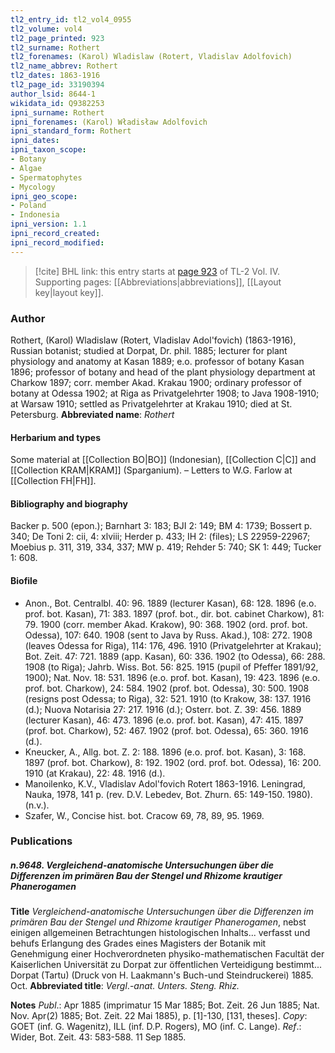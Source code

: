 ```yaml
---
tl2_entry_id: tl2_vol4_0955
tl2_volume: vol4
tl2_page_printed: 923
tl2_surname: Rothert
tl2_forenames: (Karol) Wladislaw (Rotert, Vladislav Adolfovich)
tl2_name_abbrev: Rothert
tl2_dates: 1863-1916
tl2_page_id: 33190394
author_lsid: 8644-1
wikidata_id: Q9382253
ipni_surname: Rothert
ipni_forenames: (Karol) Władisław Adolfovich
ipni_standard_form: Rothert
ipni_dates: 
ipni_taxon_scope: 
- Botany
- Algae
- Spermatophytes
- Mycology
ipni_geo_scope: 
- Poland
- Indonesia
ipni_version: 1.1
ipni_record_created: 
ipni_record_modified:
---
```



> [!cite] BHL link: this entry starts at [page 923](https://www.biodiversitylibrary.org/page/33190394) of TL-2 Vol. IV.
> Supporting pages: [[Abbreviations|abbreviations]], [[Layout key|layout key]].

### Author

Rothert, (Karol) Wladislaw (Rotert, Vladislav Adol'fovich) (1863-1916), Russian botanist; studied at Dorpat, Dr. phil. 1885; lecturer for plant physiology and anatomy at Kasan 1889; e.o. professor of botany Kasan 1896; professor of botany and head of the plant physiology department at Charkow 1897; corr. member Akad. Krakau 1900; ordinary professor of botany at Odessa 1902; at Riga as Privatgelehrter 1908; to Java 1908-1910; at Warsaw 1910; settled as Privatgelehrter at Krakau 1910; died at St. Petersburg. 
**Abbreviated name**: *Rothert*

#### Herbarium and types

Some material at [[Collection BO|BO]] (Indonesian), [[Collection C|C]] and [[Collection KRAM|KRAM]] (Sparganium). – Letters to W.G. Farlow at [[Collection FH|FH]].

#### Bibliography and biography

Backer p. 500 (epon.); Barnhart 3: 183; BJI 2: 149; BM 4: 1739; Bossert p. 340; De Toni 2: cii, 4: xlviii; Herder p. 433; IH 2: (files); LS 22959-22967; Moebius p. 311, 319, 334, 337; MW p. 419; Rehder 5: 740; SK 1: 449; Tucker 1: 608.

#### Biofile

- Anon., Bot. Centralbl. 40: 96. 1889 (lecturer Kasan), 68: 128. 1896 (e.o. prof. bot. Kasan), 71: 383. 1897 (prof. bot., dir. bot. cabinet Charkow), 81: 79. 1900 (corr. member Akad. Krakow), 90: 368. 1902 (ord. prof. bot. Odessa), 107: 640. 1908 (sent to Java by Russ. Akad.), 108: 272. 1908 (leaves Odessa for Riga), 114: 176, 496. 1910 (Privatgelehrter at Krakau); Bot. Zeit. 47: 721. 1889 (app. Kasan), 60: 336. 1902 (to Odessa), 66: 288. 1908 (to Riga); Jahrb. Wiss. Bot. 56: 825. 1915 (pupil of Pfeffer 1891/92, 1900); Nat. Nov. 18: 531. 1896 (e.o. prof. bot. Kasan), 19: 423. 1896 (e.o. prof. bot. Charkow), 24: 584. 1902 (prof. bot. Odessa), 30: 500. 1908 (resigns post Odessa; to Riga), 32: 521. 1910 (to Krakow, 38: 137. 1916 (d.); Nuova Notarisia 27: 217. 1916 (d.); Osterr. bot. Z. 39: 456. 1889 (lecturer Kasan), 46: 473. 1896 (e.o. prof. bot. Kasan), 47: 415. 1897 (prof. bot. Charkow), 52: 467. 1902 (prof. bot. Odessa), 65: 360. 1916 (d.).
- Kneucker, A., Allg. bot. Z. 2: 188. 1896 (e.o. prof. bot. Kasan), 3: 168. 1897 (prof. bot. Charkow), 8: 192. 1902 (ord. prof. bot. Odessa), 16: 200. 1910 (at Krakau), 22: 48. 1916 (d.).
- Manoilenko, K.V., Vladislav Adol'fovich Rotert 1863-1916. Leningrad, Nauka, 1978, 141 p. (rev. D.V. Lebedev, Bot. Zhurn. 65: 149-150. 1980). (n.v.).
- Szafer, W., Concise hist. bot. Cracow 69, 78, 89, 95. 1969.

### Publications

##### n.9648. Vergleichend-anatomische Untersuchungen über die Differenzen im primären Bau der Stengel und Rhizome krautiger Phanerogamen

**Title**
*Vergleichend-anatomische Untersuchungen über die Differenzen im primären Bau der Stengel und Rhizome krautiger Phanerogamen*, nebst einigen allgemeinen Betrachtungen histologischen Inhalts... verfasst und behufs Erlangung des Grades eines Magisters der Botanik mit Genehmigung einer Hochverordneten physiko-mathematischen Facultät der Kaiserlichen Universität zu Dorpat zur öffentlichen Verteidigung bestimmt... Dorpat (Tartu) (Druck von H. Laakmann's Buch-und Steindruckerei) 1885. Oct.
**Abbreviated title**: *Vergl*.-*anat. Unters. Steng. Rhiz.*

**Notes**
*Publ*.: Apr 1885 (imprimatur 15 Mar 1885; Bot. Zeit. 26 Jun 1885; Nat. Nov. Apr(2) 1885; Bot. Zeit. 22 Mai 1885), p. \[1\]-130, \[131, theses\]. *Copy*: GOET (inf. G. Wagenitz), ILL (inf. D.P. Rogers), MO (inf. C. Lange).
*Ref*.: Wider, Bot. Zeit. 43: 583-588. 11 Sep 1885.

